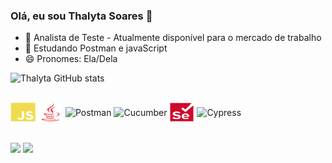 ### Olá, eu sou Thalyta Soares 👋

- 🔭 Analista de Teste - Atualmente disponível para o mercado de trabalho
- 🌱 Estudando Postman e javaScript
- 😄 Pronomes: Ela/Dela
 
![Thalyta GitHub stats](https://github-readme-stats.vercel.app/api?username=ThalytaSoares&show_icons=true&theme=dracula&count_private=true)

<div style="display: inline_block"><br>
  <img align="center" alt="Rafa-Js" height="30" width="40" src="https://raw.githubusercontent.com/devicons/devicon/master/icons/javascript/javascript-plain.svg">
  <img align="center" alt="Java" height="30" width="40" src="https://raw.githubusercontent.com/devicons/devicon/master/icons/java/java-plain.svg">
  <img align="center" class="avatar mr-2 d-none d-md-block" alt="Postman" src="https://avatars.githubusercontent.com/u/10251060?s=48&amp;v=4" width="26" height="26">
  <img align="center" class="avatar mr-2 d-none d-md-block" alt="Cucumber" src="https://avatars.githubusercontent.com/u/320565?s=48&amp;v=4" width="26" height="26">
  <img align="center" alt="Selenium" height="30" width="40" src="https://raw.githubusercontent.com/devicons/devicon/master/icons/selenium/selenium-original.svg">
  <img align="center" alt="Cypress" height="32" width="32" src="https://github.com/cypress-io/cypress-icons/blob/master/src/icons/icon_32x32.png">
</div>
      <br>
     </br>
</a>
  <a href = "mailto:thalytagsoares@gmail.com"><img src="https://img.shields.io/badge/-Gmail-%23333?style=for-the-badge&logo=gmail&logoColor=white" target="_blank"></a>
  <a href="https://www.linkedin.com/in/thalyta-gomes-analistadeteste/" target="_blank"><img src="https://img.shields.io/badge/-LinkedIn-%230077B5?style=for-the-badge&logo=linkedin&logoColor=white" target="_blank"></a>
  
</div>
